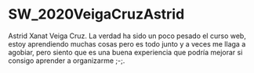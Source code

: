 # SW_2020VeigaCruzAstrid
Astrid Xanat Veiga Cruz. La verdad ha sido un poco pesado el curso web, estoy aprendiendo muchas cosas pero es todo junto y a veces me llaga a agobiar, pero siento que es una buena experiencia que podría mejorar si consigo aprender a organizarme ;-;.
